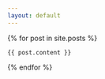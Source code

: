```yaml
---
layout: default
---
```

  {% for post in site.posts %}
  <article>
    
    {{ post.content }}
	
  </article>
{% endfor %}
